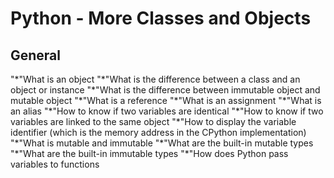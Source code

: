 <h1>Python - More Classes and Objects</h1>

<h2>General</h2>
"*"What is an object
"*"What is the difference between a class and an object or instance
"*"What is the difference between immutable object and mutable object
"*"What is a reference
"*"What is an assignment
"*"What is an alias
"*"How to know if two variables are identical
"*"How to know if two variables are linked to the same object
"*"How to display the variable identifier (which is the memory address in the CPython implementation)
"*"What is mutable and immutable
"*"What are the built-in mutable types
"*"What are the built-in immutable types
"*"How does Python pass variables to functions
